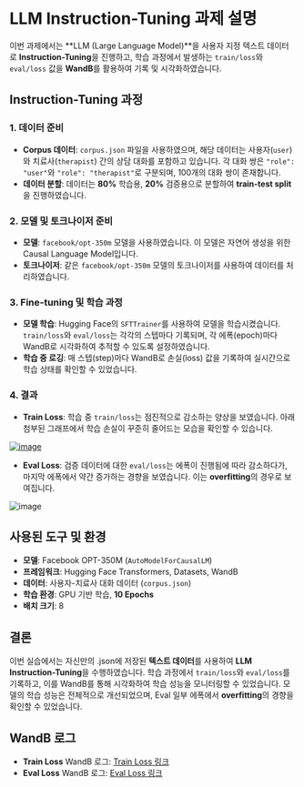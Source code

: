 # LLM Instruction-Tuning 과제 설명

이번 과제에서는 **LLM (Large Language Model)**을 사용자 지정 텍스트 데이터로 **Instruction-Tuning**을 진행하고, 학습 과정에서 발생하는 `train/loss`와 `eval/loss` 값을 **WandB**를 활용하여 기록 및 시각화하였습니다.

## Instruction-Tuning 과정

### 1. **데이터 준비**
- **Corpus 데이터**: `corpus.json` 파일을 사용하였으며, 해당 데이터는 사용자(`user`)와 치료사(`therapist`) 간의 상담 대화를 포함하고 있습니다. 각 대화 쌍은 `"role": "user"`와 `"role": "therapist"`로 구분되며, 100개의 대화 쌍이 존재합니다.
- **데이터 분할**: 데이터는 **80%** 학습용, **20%** 검증용으로 분할하여 **train-test split**을 진행하였습니다.

### 2. **모델 및 토크나이저 준비**
- **모델**: `facebook/opt-350m` 모델을 사용하였습니다. 이 모델은 자연어 생성을 위한 Causal Language Model입니다.
- **토크나이저**: 같은 `facebook/opt-350m` 모델의 토크나이저를 사용하여 데이터를 처리하였습니다.

### 3. **Fine-tuning 및 학습 과정**
- **모델 학습**: Hugging Face의 `SFTTrainer`를 사용하여 모델을 학습시켰습니다. `train/loss`와 `eval/loss`는 각각의 스텝마다 기록되며, 각 에폭(epoch)마다 WandB로 시각화하여 추적할 수 있도록 설정하였습니다.
- **학습 중 로깅**: 매 스텝(step)마다 WandB로 손실(loss) 값을 기록하여 실시간으로 학습 상태를 확인할 수 있었습니다.

### 4. **결과**
- **Train Loss**: 학습 중 `train/loss`는 점진적으로 감소하는 양상을 보였습니다. 아래 첨부된 그래프에서 학습 손실이 꾸준히 줄어드는 모습을 확인할 수 있습니다.

[![image](https://github.com/user-attachments/assets/6440020a-0e60-4ffd-94dc-072998383aad)](https://wandb.ai/wrtyu0603-illinois-institute-of-technology/therapist-chatbot/reports/train-loss-24-10-24-17-40-42---Vmlldzo5ODc1MDA4)

- **Eval Loss**: 검증 데이터에 대한 `eval/loss`는 에폭이 진행됨에 따라 감소하다가, 마지막 에폭에서 약간 증가하는 경향을 보였습니다. 이는 **overfitting**의 경우로 보여집니다.

![image](https://github.com/user-attachments/assets/7b93f417-0691-45ae-bb54-4a61cbbb159b)

## 사용된 도구 및 환경
- **모델**: Facebook OPT-350M (`AutoModelForCausalLM`)
- **프레임워크**: Hugging Face Transformers, Datasets, WandB
- **데이터**: 사용자-치료사 대화 데이터 (`corpus.json`)
- **학습 환경**: GPU 기반 학습, **10 Epochs**
- **배치 크기**: 8

## 결론
이번 실습에서는 자신만의 .json에 저장된 **텍스트 데이터**를 사용하여 **LLM Instruction-Tuning**을 수행하였습니다. 학습 과정에서 `train/loss`와 `eval/loss`를 기록하고, 이를 WandB를 통해 시각화하여 학습 성능을 모니터링할 수 있었습니다. 모델의 학습 성능은 전체적으로 개선되었으며, Eval 일부 에폭에서 **overfitting**의 경향을 확인할 수 있었습니다.

## WandB 로그

- **Train Loss** WandB 로그: [Train Loss 링크](https://wandb.ai/wrtyu0603-illinois-institute-of-technology/therapist-chatbot/reports/train-loss-24-10-24-17-40-42---Vmlldzo5ODc1MDA4)
- **Eval Loss** WandB 로그: [Eval Loss 링크](https://wandb.ai/wrtyu0603-illinois-institute-of-technology/therapist-chatbot/reports/eval-loss-24-10-24-17-40-50---Vmlldzo5ODc1MDA5)
